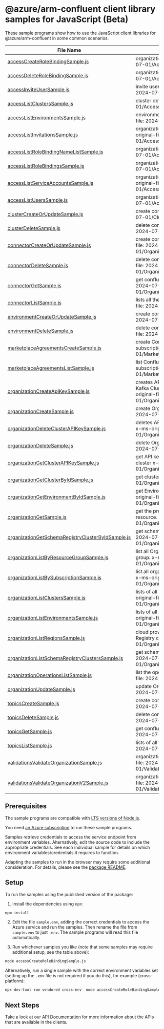# @azure/arm-confluent client library samples for JavaScript (Beta)

These sample programs show how to use the JavaScript client libraries for @azure/arm-confluent in some common scenarios.

| **File Name**                                                                                       | **Description**                                                                                                                                               |
| --------------------------------------------------------------------------------------------------- | ------------------------------------------------------------------------------------------------------------------------------------------------------------- |
| [accessCreateRoleBindingSample.js][accesscreaterolebindingsample]                                   | organization role bindings x-ms-original-file: 2024-07-01/Access_CreateRoleBinding.json                                                                       |
| [accessDeleteRoleBindingSample.js][accessdeleterolebindingsample]                                   | organization role bindings x-ms-original-file: 2024-07-01/Access_DeleteRoleBinding.json                                                                       |
| [accessInviteUserSample.js][accessinviteusersample]                                                 | invite user to the organization x-ms-original-file: 2024-07-01/Access_InviteUser.json                                                                         |
| [accessListClustersSample.js][accesslistclusterssample]                                             | cluster details x-ms-original-file: 2024-07-01/Access_ClusterList.json                                                                                        |
| [accessListEnvironmentsSample.js][accesslistenvironmentssample]                                     | environment list of an organization x-ms-original-file: 2024-07-01/Access_EnvironmentList.json                                                                |
| [accessListInvitationsSample.js][accesslistinvitationssample]                                       | organization accounts invitation details x-ms-original-file: 2024-07-01/Access_InvitationsList.json                                                           |
| [accessListRoleBindingNameListSample.js][accesslistrolebindingnamelistsample]                       | organization role bindings x-ms-original-file: 2024-07-01/Access_RoleBindingNameList.json                                                                     |
| [accessListRoleBindingsSample.js][accesslistrolebindingssample]                                     | organization role bindings x-ms-original-file: 2024-07-01/Access_RoleBindingList.json                                                                         |
| [accessListServiceAccountsSample.js][accesslistserviceaccountssample]                               | organization service accounts details x-ms-original-file: 2024-07-01/Access_ServiceAccountsList.json                                                          |
| [accessListUsersSample.js][accesslistuserssample]                                                   | organization users details x-ms-original-file: 2024-07-01/Access_UsersList.json                                                                               |
| [clusterCreateOrUpdateSample.js][clustercreateorupdatesample]                                       | create confluent clusters x-ms-original-file: 2024-07-01/Cluster_Create.json                                                                                  |
| [clusterDeleteSample.js][clusterdeletesample]                                                       | delete confluent cluster by id x-ms-original-file: 2024-07-01/Cluster_Delete.json                                                                             |
| [connectorCreateOrUpdateSample.js][connectorcreateorupdatesample]                                   | create confluent connector by Name x-ms-original-file: 2024-07-01/Organization_CreateConnectorByName.json                                                     |
| [connectorDeleteSample.js][connectordeletesample]                                                   | delete confluent connector by name x-ms-original-file: 2024-07-01/Organization_DeleteConnectorByName.json                                                     |
| [connectorGetSample.js][connectorgetsample]                                                         | get confluent connector by Name x-ms-original-file: 2024-07-01/Organization_GetConnectorByName.json                                                           |
| [connectorListSample.js][connectorlistsample]                                                       | lists all the connectors in a cluster x-ms-original-file: 2024-07-01/Organization_ConnectorList.json                                                          |
| [environmentCreateOrUpdateSample.js][environmentcreateorupdatesample]                               | create confluent environment x-ms-original-file: 2024-07-01/Environment_Create.json                                                                           |
| [environmentDeleteSample.js][environmentdeletesample]                                               | delete confluent environment by id x-ms-original-file: 2024-07-01/Environment_Delete.json                                                                     |
| [marketplaceAgreementsCreateSample.js][marketplaceagreementscreatesample]                           | create Confluent Marketplace agreement in the subscription. x-ms-original-file: 2024-07-01/MarketplaceAgreements_Create.json                                  |
| [marketplaceAgreementsListSample.js][marketplaceagreementslistsample]                               | list Confluent marketplace agreements in the subscription. x-ms-original-file: 2024-07-01/MarketplaceAgreements_List.json                                     |
| [organizationCreateApiKeySample.js][organizationcreateapikeysample]                                 | creates API key for a schema registry Cluster ID or Kafka Cluster ID under a environment x-ms-original-file: 2024-07-01/Organization_CreateClusterAPIKey.json |
| [organizationCreateSample.js][organizationcreatesample]                                             | create Organization resource x-ms-original-file: 2024-07-01/Organization_Create.json                                                                          |
| [organizationDeleteClusterAPIKeySample.js][organizationdeleteclusterapikeysample]                   | deletes API key of a kafka or schema registry cluster x-ms-original-file: 2024-07-01/Organization_DeleteClusterAPIKey.json                                    |
| [organizationDeleteSample.js][organizationdeletesample]                                             | delete Organization resource x-ms-original-file: 2024-07-01/Organization_Delete.json                                                                          |
| [organizationGetClusterAPIKeySample.js][organizationgetclusterapikeysample]                         | get API key details of a kafka or schema registry cluster x-ms-original-file: 2024-07-01/Organization_GetClusterAPIKey.json                                   |
| [organizationGetClusterByIdSample.js][organizationgetclusterbyidsample]                             | get cluster by Id x-ms-original-file: 2024-07-01/Organization_GetClusterById.json                                                                             |
| [organizationGetEnvironmentByIdSample.js][organizationgetenvironmentbyidsample]                     | get Environment details by environment Id x-ms-original-file: 2024-07-01/Organization_GetEnvironmentById.json                                                 |
| [organizationGetSample.js][organizationgetsample]                                                   | get the properties of a specific Organization resource. x-ms-original-file: 2024-07-01/Organization_Get.json                                                  |
| [organizationGetSchemaRegistryClusterByIdSample.js][organizationgetschemaregistryclusterbyidsample] | get schema registry cluster by Id x-ms-original-file: 2024-07-01/Organization_GetSchemaRegistryClusterById.json                                               |
| [organizationListByResourceGroupSample.js][organizationlistbyresourcegroupsample]                   | list all Organizations under the specified resource group. x-ms-original-file: 2024-07-01/Organization_ListByResourceGroup.json                               |
| [organizationListBySubscriptionSample.js][organizationlistbysubscriptionsample]                     | list all organizations under the specified subscription. x-ms-original-file: 2024-07-01/Organization_ListBySubscription.json                                  |
| [organizationListClustersSample.js][organizationlistclusterssample]                                 | lists of all the clusters in a environment x-ms-original-file: 2024-07-01/Organization_ClusterList.json                                                       |
| [organizationListEnvironmentsSample.js][organizationlistenvironmentssample]                         | lists of all the environments in a organization x-ms-original-file: 2024-07-01/Organization_EnvironmentList.json                                              |
| [organizationListRegionsSample.js][organizationlistregionssample]                                   | cloud provider regions available for creating Schema Registry clusters. x-ms-original-file: 2024-07-01/Organization_ListRegions.json                          |
| [organizationListSchemaRegistryClustersSample.js][organizationlistschemaregistryclusterssample]     | get schema registry clusters x-ms-original-file: 2024-07-01/Organization_ListSchemaRegistryClusters.json                                                      |
| [organizationOperationsListSample.js][organizationoperationslistsample]                             | list the operations for the provider x-ms-original-file: 2024-07-01/OrganizationOperations_List.json                                                          |
| [organizationUpdateSample.js][organizationupdatesample]                                             | update Organization resource x-ms-original-file: 2024-07-01/Organization_Update.json                                                                          |
| [topicsCreateSample.js][topicscreatesample]                                                         | create confluent topics by Name x-ms-original-file: 2024-07-01/Topics_Create.json                                                                             |
| [topicsDeleteSample.js][topicsdeletesample]                                                         | delete confluent topic by name x-ms-original-file: 2024-07-01/Topics_Delete.json                                                                              |
| [topicsGetSample.js][topicsgetsample]                                                               | get confluent topic by Name x-ms-original-file: 2024-07-01/Topics_Get.json                                                                                    |
| [topicsListSample.js][topicslistsample]                                                             | lists of all the topics in a clusters x-ms-original-file: 2024-07-01/Organization_TopicList.json                                                              |
| [validationsValidateOrganizationSample.js][validationsvalidateorganizationsample]                   | organization Validate proxy resource x-ms-original-file: 2024-07-01/Validations_ValidateOrganizations.json                                                    |
| [validationsValidateOrganizationV2Sample.js][validationsvalidateorganizationv2sample]               | organization Validate proxy resource x-ms-original-file: 2024-07-01/Validations_ValidateOrganizationsV2.json                                                  |

## Prerequisites

The sample programs are compatible with [LTS versions of Node.js](https://github.com/nodejs/release#release-schedule).

You need [an Azure subscription][freesub] to run these sample programs.

Samples retrieve credentials to access the service endpoint from environment variables. Alternatively, edit the source code to include the appropriate credentials. See each individual sample for details on which environment variables/credentials it requires to function.

Adapting the samples to run in the browser may require some additional consideration. For details, please see the [package README][package].

## Setup

To run the samples using the published version of the package:

1. Install the dependencies using `npm`:

```bash
npm install
```

2. Edit the file `sample.env`, adding the correct credentials to access the Azure service and run the samples. Then rename the file from `sample.env` to just `.env`. The sample programs will read this file automatically.

3. Run whichever samples you like (note that some samples may require additional setup, see the table above):

```bash
node accessCreateRoleBindingSample.js
```

Alternatively, run a single sample with the correct environment variables set (setting up the `.env` file is not required if you do this), for example (cross-platform):

```bash
npx dev-tool run vendored cross-env  node accessCreateRoleBindingSample.js
```

## Next Steps

Take a look at our [API Documentation][apiref] for more information about the APIs that are available in the clients.

[accesscreaterolebindingsample]: https://github.com/Azure/azure-sdk-for-js/blob/main/sdk/confluent/arm-confluent/samples/v4-beta/javascript/accessCreateRoleBindingSample.js
[accessdeleterolebindingsample]: https://github.com/Azure/azure-sdk-for-js/blob/main/sdk/confluent/arm-confluent/samples/v4-beta/javascript/accessDeleteRoleBindingSample.js
[accessinviteusersample]: https://github.com/Azure/azure-sdk-for-js/blob/main/sdk/confluent/arm-confluent/samples/v4-beta/javascript/accessInviteUserSample.js
[accesslistclusterssample]: https://github.com/Azure/azure-sdk-for-js/blob/main/sdk/confluent/arm-confluent/samples/v4-beta/javascript/accessListClustersSample.js
[accesslistenvironmentssample]: https://github.com/Azure/azure-sdk-for-js/blob/main/sdk/confluent/arm-confluent/samples/v4-beta/javascript/accessListEnvironmentsSample.js
[accesslistinvitationssample]: https://github.com/Azure/azure-sdk-for-js/blob/main/sdk/confluent/arm-confluent/samples/v4-beta/javascript/accessListInvitationsSample.js
[accesslistrolebindingnamelistsample]: https://github.com/Azure/azure-sdk-for-js/blob/main/sdk/confluent/arm-confluent/samples/v4-beta/javascript/accessListRoleBindingNameListSample.js
[accesslistrolebindingssample]: https://github.com/Azure/azure-sdk-for-js/blob/main/sdk/confluent/arm-confluent/samples/v4-beta/javascript/accessListRoleBindingsSample.js
[accesslistserviceaccountssample]: https://github.com/Azure/azure-sdk-for-js/blob/main/sdk/confluent/arm-confluent/samples/v4-beta/javascript/accessListServiceAccountsSample.js
[accesslistuserssample]: https://github.com/Azure/azure-sdk-for-js/blob/main/sdk/confluent/arm-confluent/samples/v4-beta/javascript/accessListUsersSample.js
[clustercreateorupdatesample]: https://github.com/Azure/azure-sdk-for-js/blob/main/sdk/confluent/arm-confluent/samples/v4-beta/javascript/clusterCreateOrUpdateSample.js
[clusterdeletesample]: https://github.com/Azure/azure-sdk-for-js/blob/main/sdk/confluent/arm-confluent/samples/v4-beta/javascript/clusterDeleteSample.js
[connectorcreateorupdatesample]: https://github.com/Azure/azure-sdk-for-js/blob/main/sdk/confluent/arm-confluent/samples/v4-beta/javascript/connectorCreateOrUpdateSample.js
[connectordeletesample]: https://github.com/Azure/azure-sdk-for-js/blob/main/sdk/confluent/arm-confluent/samples/v4-beta/javascript/connectorDeleteSample.js
[connectorgetsample]: https://github.com/Azure/azure-sdk-for-js/blob/main/sdk/confluent/arm-confluent/samples/v4-beta/javascript/connectorGetSample.js
[connectorlistsample]: https://github.com/Azure/azure-sdk-for-js/blob/main/sdk/confluent/arm-confluent/samples/v4-beta/javascript/connectorListSample.js
[environmentcreateorupdatesample]: https://github.com/Azure/azure-sdk-for-js/blob/main/sdk/confluent/arm-confluent/samples/v4-beta/javascript/environmentCreateOrUpdateSample.js
[environmentdeletesample]: https://github.com/Azure/azure-sdk-for-js/blob/main/sdk/confluent/arm-confluent/samples/v4-beta/javascript/environmentDeleteSample.js
[marketplaceagreementscreatesample]: https://github.com/Azure/azure-sdk-for-js/blob/main/sdk/confluent/arm-confluent/samples/v4-beta/javascript/marketplaceAgreementsCreateSample.js
[marketplaceagreementslistsample]: https://github.com/Azure/azure-sdk-for-js/blob/main/sdk/confluent/arm-confluent/samples/v4-beta/javascript/marketplaceAgreementsListSample.js
[organizationcreateapikeysample]: https://github.com/Azure/azure-sdk-for-js/blob/main/sdk/confluent/arm-confluent/samples/v4-beta/javascript/organizationCreateApiKeySample.js
[organizationcreatesample]: https://github.com/Azure/azure-sdk-for-js/blob/main/sdk/confluent/arm-confluent/samples/v4-beta/javascript/organizationCreateSample.js
[organizationdeleteclusterapikeysample]: https://github.com/Azure/azure-sdk-for-js/blob/main/sdk/confluent/arm-confluent/samples/v4-beta/javascript/organizationDeleteClusterAPIKeySample.js
[organizationdeletesample]: https://github.com/Azure/azure-sdk-for-js/blob/main/sdk/confluent/arm-confluent/samples/v4-beta/javascript/organizationDeleteSample.js
[organizationgetclusterapikeysample]: https://github.com/Azure/azure-sdk-for-js/blob/main/sdk/confluent/arm-confluent/samples/v4-beta/javascript/organizationGetClusterAPIKeySample.js
[organizationgetclusterbyidsample]: https://github.com/Azure/azure-sdk-for-js/blob/main/sdk/confluent/arm-confluent/samples/v4-beta/javascript/organizationGetClusterByIdSample.js
[organizationgetenvironmentbyidsample]: https://github.com/Azure/azure-sdk-for-js/blob/main/sdk/confluent/arm-confluent/samples/v4-beta/javascript/organizationGetEnvironmentByIdSample.js
[organizationgetsample]: https://github.com/Azure/azure-sdk-for-js/blob/main/sdk/confluent/arm-confluent/samples/v4-beta/javascript/organizationGetSample.js
[organizationgetschemaregistryclusterbyidsample]: https://github.com/Azure/azure-sdk-for-js/blob/main/sdk/confluent/arm-confluent/samples/v4-beta/javascript/organizationGetSchemaRegistryClusterByIdSample.js
[organizationlistbyresourcegroupsample]: https://github.com/Azure/azure-sdk-for-js/blob/main/sdk/confluent/arm-confluent/samples/v4-beta/javascript/organizationListByResourceGroupSample.js
[organizationlistbysubscriptionsample]: https://github.com/Azure/azure-sdk-for-js/blob/main/sdk/confluent/arm-confluent/samples/v4-beta/javascript/organizationListBySubscriptionSample.js
[organizationlistclusterssample]: https://github.com/Azure/azure-sdk-for-js/blob/main/sdk/confluent/arm-confluent/samples/v4-beta/javascript/organizationListClustersSample.js
[organizationlistenvironmentssample]: https://github.com/Azure/azure-sdk-for-js/blob/main/sdk/confluent/arm-confluent/samples/v4-beta/javascript/organizationListEnvironmentsSample.js
[organizationlistregionssample]: https://github.com/Azure/azure-sdk-for-js/blob/main/sdk/confluent/arm-confluent/samples/v4-beta/javascript/organizationListRegionsSample.js
[organizationlistschemaregistryclusterssample]: https://github.com/Azure/azure-sdk-for-js/blob/main/sdk/confluent/arm-confluent/samples/v4-beta/javascript/organizationListSchemaRegistryClustersSample.js
[organizationoperationslistsample]: https://github.com/Azure/azure-sdk-for-js/blob/main/sdk/confluent/arm-confluent/samples/v4-beta/javascript/organizationOperationsListSample.js
[organizationupdatesample]: https://github.com/Azure/azure-sdk-for-js/blob/main/sdk/confluent/arm-confluent/samples/v4-beta/javascript/organizationUpdateSample.js
[topicscreatesample]: https://github.com/Azure/azure-sdk-for-js/blob/main/sdk/confluent/arm-confluent/samples/v4-beta/javascript/topicsCreateSample.js
[topicsdeletesample]: https://github.com/Azure/azure-sdk-for-js/blob/main/sdk/confluent/arm-confluent/samples/v4-beta/javascript/topicsDeleteSample.js
[topicsgetsample]: https://github.com/Azure/azure-sdk-for-js/blob/main/sdk/confluent/arm-confluent/samples/v4-beta/javascript/topicsGetSample.js
[topicslistsample]: https://github.com/Azure/azure-sdk-for-js/blob/main/sdk/confluent/arm-confluent/samples/v4-beta/javascript/topicsListSample.js
[validationsvalidateorganizationsample]: https://github.com/Azure/azure-sdk-for-js/blob/main/sdk/confluent/arm-confluent/samples/v4-beta/javascript/validationsValidateOrganizationSample.js
[validationsvalidateorganizationv2sample]: https://github.com/Azure/azure-sdk-for-js/blob/main/sdk/confluent/arm-confluent/samples/v4-beta/javascript/validationsValidateOrganizationV2Sample.js
[apiref]: https://learn.microsoft.com/javascript/api/@azure/arm-confluent?view=azure-node-preview
[freesub]: https://azure.microsoft.com/free/
[package]: https://github.com/Azure/azure-sdk-for-js/tree/main/sdk/confluent/arm-confluent/README.md

